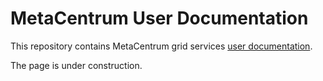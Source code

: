 # MetaCentrum User Documentation

This repository contains MetaCentrum grid services [user documentation](https://docs.metacentrum.cz).

The page is under construction.
